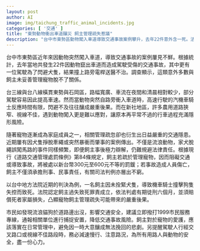 ```yaml
---
layout: post
author: AI
image: img/taichung_traffic_animal_incidents.jpg
categories: [ '交通' ]
title: "東勢動物衝出車道釀災 飼主管理疏失惹議"
description: "台中市東勢區動物闖入車道導致交通事故案例攀升，去年22件意外含一死。法令加重飼主責任，法院近期判決實例，突顯管理疏忽後果嚴重。流浪犬貓、家犬誤闖情況普遍，各界呼籲飼主落實日常管理，駕駛人經狹窄或視線不良路段須減速慢行，市民遇流浪動物可通報1999降低事故風險。"
---
```

台中市東勢區近年來因動物突然闖入車道，導致交通事故的案例屢見不鮮。根據統計，去年當地共發生22件因動物竄出車道而造成駕駛受傷的交通事故，其中更有一位駕駛為了閃避犬隻，結果撞上路旁電桿送醫不治。調查顯示，這類意外多數與飼主未妥善管理寵物脫不了關係。

台三線與台八線橫貫東勢與石岡區，路幅寬廣、車流在夜間和清晨相對較少，部分駕駛容易因此提高車速。然而當動物突然自路旁衝入車道時，高速行駛的汽機車騎士反應時間有限，閃避不及往往釀成嚴重後果。而在新社地區，許多農用道路狹窄、視線不佳，遇到動物闖入更是難以應對，讓原本再平常不過的行車過程充滿隱形風險。

隨著寵物逐漸成為家庭成員之一，相關管理疏忽卻也衍生出日益嚴重的交通隱患。近期屢有因犬隻掙脫牽繩或突然暴衝而肇事的案例傳出。不僅是流浪動物，家犬脫繩誤闖馬路的事件同樣頻繁，即便飼主事後極力辯解，仍難規避法律責任。根據現行《道路交通管理處罰條例》第84條規定，飼主若疏於管理寵物，因而阻礙交通或導致事故，將被處以新台幣300元至600元不等的罰鍰；若事故造成人員傷亡，飼主不僅須承擔刑事、民事責任，有關司法判例亦層出不窮。

以台中地方法院近期的判決為例，一名飼主因未拴緊犬隻，導致機車騎士撞擊狗隻失控而致死。法院認定飼主過失致死罪責成立，依法判處有期徒刑六個月，並須賠償死者家屬損失，凸顯寵物飼主管理疏失可能帶來的嚴重後果。

市民如發現流浪貓狗於道路邊出沒，影響交通安全，建議立即撥打1999市民服務專線，通報相關單位進行捕捉安置，降低交通事故風險。飼主對於寵物的愛護，應該落實在日常管理中，避免因一時大意釀成無法挽回的悲劇。另提醒駕駛人行經交叉路口或視線不佳路段時，務必減速慢行、注意路況，為所有用路人與動物的安全，盡一份心力。